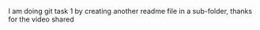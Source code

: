 I am doing git task 1 by creating another readme file in a sub-folder, thanks for the video shared 
